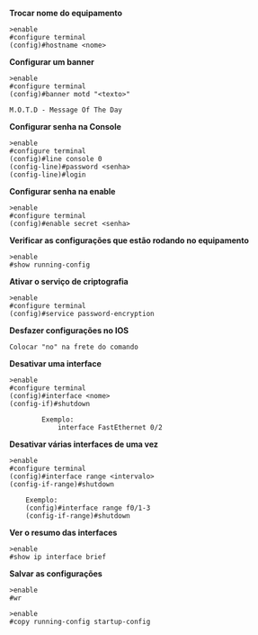 **Trocar nome do equipamento**
```
>enable
#configure terminal
(config)#hostname <nome>
```

**Configurar um banner**
```
>enable
#configure terminal
(config)#banner motd "<texto>"

M.O.T.D - Message Of The Day
```

**Configurar senha na Console**
```
>enable
#configure terminal
(config)#line console 0
(config-line)#password <senha>
(config-line)#login
```

**Configurar senha na enable**
```
>enable
#configure terminal
(config)#enable secret <senha>
```

**Verificar as configurações que estão rodando no equipamento**
```
>enable
#show running-config
```

**Ativar o serviço de criptografia**
```
>enable
#configure terminal
(config)#service password-encryption
```

**Desfazer configurações no IOS**
```
Colocar "no" na frete do comando
```

**Desativar uma interface**
```
>enable
#configure terminal
(config)#interface <nome>
(config-if)#shutdown

        Exemplo:
            interface FastEthernet 0/2
```

**Desativar várias interfaces de uma vez**
```
>enable
#configure terminal
(config)#interface range <intervalo>
(config-if-range)#shutdown

    Exemplo:
    (config)#interface range f0/1-3
    (config-if-range)#shutdown
```

**Ver o resumo das interfaces**
```
>enable
#show ip interface brief
```

**Salvar as configurações**
```
>enable
#wr

>enable
#copy running-config startup-config
```